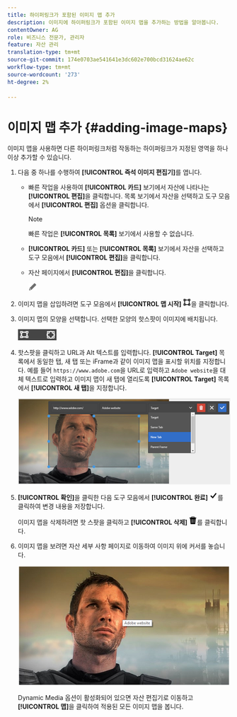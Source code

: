 ```yaml
---
title: 하이퍼링크가 포함된 이미지 맵 추가
description: 이미지에 하이퍼링크가 포함된 이미지 맵을 추가하는 방법을 알아봅니다.
contentOwner: AG
role: 비즈니스 전문가, 관리자
feature: 자산 관리
translation-type: tm+mt
source-git-commit: 174e0703ae541641e3dc602e700bcd31624ae62c
workflow-type: tm+mt
source-wordcount: '273'
ht-degree: 2%

---
```



# 이미지 맵 추가 {#adding-image-maps}

이미지 맵을 사용하면 다른 하이퍼링크처럼 작동하는 하이퍼링크가 지정된 영역을 하나 이상 추가할 수 있습니다.

1. 다음 중 하나를 수행하여 **[!UICONTROL 즉석 이미지 편집기]**&#x200B;를 엽니다.

   * 빠른 작업을 사용하여 **[!UICONTROL 카드]** 보기에서 자산에 나타나는 **[!UICONTROL 편집]**&#x200B;을 클릭합니다. 목록 보기에서 자산을 선택하고 도구 모음에서 **[!UICONTROL 편집]** 옵션을 클릭합니다.

      >[!NOTE]
      >
      >빠른 작업은 **[!UICONTROL 목록]** 보기에서 사용할 수 없습니다.

   * **[!UICONTROL 카드]** 또는 **[!UICONTROL 목록]** 보기에서 자산을 선택하고 도구 모음에서 **[!UICONTROL 편집]**&#x200B;을 클릭합니다.
   * 자산 페이지에서 **[!UICONTROL 편집]**&#x200B;을 클릭합니다.

      ![편집 옵션](assets/do-not-localize/edit_icon.png)

1. 이미지 맵을 삽입하려면 도구 모음에서 **[!UICONTROL 맵 시작]** ![이미지 맵](assets/do-not-localize/image-map-icon.png)을 클릭합니다.
1. 이미지 맵의 모양을 선택합니다. 선택한 모양의 핫스팟이 이미지에 배치됩니다.

   ![chlimage_1-422](assets/chlimage_1-422.png)

1. 핫스팟을 클릭하고 URL과 Alt 텍스트를 입력합니다. **[!UICONTROL Target]** 목록에서 동일한 탭, 새 탭 또는 iFrame과 같이 이미지 맵을 표시할 위치를 지정합니다. 예를 들어 `https://www.adobe.com`을 URL로 입력하고 `Adobe website`을 대체 텍스트로 입력하고 이미지 맵이 새 탭에 열리도록 **[!UICONTROL Target]** 목록에서 **[!UICONTROL 새 탭]**&#x200B;을 지정합니다.

   ![chlimage_1-423](assets/chlimage_1-423.png)

1. **[!UICONTROL 확인]**&#x200B;을 클릭한 다음 도구 모음에서 **[!UICONTROL 완료]** ![선택 완료](assets/do-not-localize/check-ok-done-icon.png)를 클릭하여 변경 내용을 저장합니다.

   이미지 맵을 삭제하려면 핫 스팟을 클릭하고 **[!UICONTROL 삭제]** ![삭제](assets/do-not-localize/delete-solid-line.png)를 클릭합니다.

1. 이미지 맵을 보려면 자산 세부 사항 페이지로 이동하여 이미지 위에 커서를 놓습니다.

   ![chlimage_1-426](assets/chlimage_1-426.png)

   Dynamic Media 옵션이 활성화되어 있으면 자산 편집기로 이동하고 **[!UICONTROL 맵]**&#x200B;을 클릭하여 적용된 모든 이미지 맵을 봅니다.
